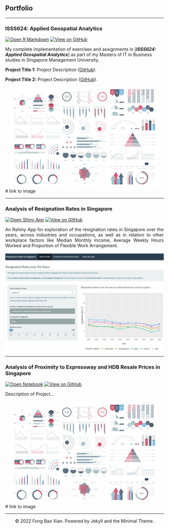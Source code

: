 ## Portfolio

---

### ISSS624: Applied Geospatial Analytics

[![Open R Markdown](https://img.shields.io/badge/R-Open%20Markdown%20Webpage-%23276DC3?logo=R)](https://isss624-fongbx.netlify.app/)
[![View on GitHub](https://img.shields.io/badge/Github-View%20on%20Github-%23181717?logo=Github)](https://github.com/fongbx/ISSS624)

My complete implementation of exercises and assignments in [***ISSS624: Applied Geospatial Analytics***] as part of my Masters of IT in Business studies in Singapore Management University.

**Project Title 1:** Project Description ([GitHub](https://github.com/chriskhanhtran/CS224n-NLP-Solutions/tree/master/assignments/)).

**Project Title 2:** Project Description ([GitHub](https://github.com/chriskhanhtran/CS224n-NLP-Solutions/tree/master/assignments/)).

<center><img src="images/dummy_thumbnail.jpg"/></center> # link to image

---
### Analysis of Resignation Rates in Singapore

[![Open Shiny App](https://img.shields.io/badge/R-Open%20Shiny%20App-%23276DC3?logo=R)](https://fongbx.shinyapps.io/rshiny_app/)
[![View on GitHub](https://img.shields.io/badge/Github-View%20on%20Github-%23181717?logo=Github)](https://github.com/fongbx/ISSS624)

<div style="text-align: justify">An Rshiny App for exploration of the resignation rates in Singapore over the years, across industries and occupations, as well as in relation to other workplace factors like Median Monthly Income, Average Weekly Hours Worked and Proportion of Flexible Work Arrangement.</div>
<br>
<center><img src="images/Rshiny.JPG"/></center>

---
### Analysis of Proximity to Expressway and HDB Resale Prices in Singapore

[![Open Notebook](https://img.shields.io/badge/Python-Open%20Notebook-%233776AB?logo=Python)](projects/detect-spam-nlp.html)
[![View on GitHub](https://img.shields.io/badge/Github-View%20on%20Github-%23181717?logo=Github)](https://github.com/fongbx/hdb_resale)

<div style="text-align: justify">Description of Project...</div>
<br>
<center><img src="images/dummy_thumbnail.jpg"/></center> # link to image



---
<center>© 2022 Fong Bao Xian. Powered by Jekyll and the Minimal Theme.</center>
